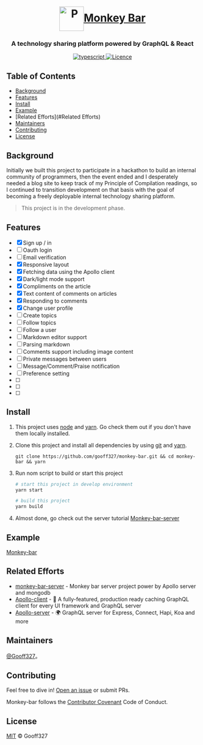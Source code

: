 

<h1 align="center">
  <a href="https://www.gooff.tech">
    <img alt="P" src="./src/assets/logo.svg" width="64" align="center" />Monkey Bar
  </a>
</h1>
<h3 align="center">
  A technology sharing platform powered by GraphQL & React
</h3>
<p align="center">
  <a href="https://www.typescriptlang.org/">
    <img src="https://img.shields.io/npm/types/typescript.svg" alt="typescript" />
  </a>
   <a href="https://github.com/gooff327/monkey-bar/blob/master/LICENSE">
    <img src="https://img.shields.io/github/license/gooff327/monkey-bar" alt="Licence" />
  </a>
</p>

## Table of Contents

- [Background](#Background)
- [Features](#Features)
- [Install](#Install)
- [Example](#Example)
- [Related Efforts](#Related Efforts)
- [Maintainers](#Maintainers)
- [Contributing](#Contributing)
- [License](#License)

## Background

Initially we built this project to participate in a hackathon to build an internal community of programmers, then the event ended and I desperately needed a blog site to keep track of my Principle of Compilation readings, so I continued to transition development on that basis with the goal of becoming a freely deployable internal technology sharing platform.

> This project is in the development phase.

## Features

- [x] Sign up / in
- [ ] Oauth login
- [ ] Email verification
- [x] Responsive layout
- [x]  Fetching data using the Apollo client
- [x] Dark/light mode support
- [x] Compliments on the article
- [x] Text content of comments on articles
- [x] Responding to comments
- [x] Change user profile
- [ ] Create topics
- [ ] Follow topics
- [ ] Follow a user
- [ ] Markdown editor support
- [ ] Parsing markdown
- [ ] Comments support including image content
- [ ] Private messages between users
- [ ] Message/Comment/Praise notification
- [ ] Preference setting
- [ ] 
- [ ] 
- [ ] 

## Install

1. This project uses [node](http://nodejs.org) and [yarn](https://yarnpkg.com/). Go check them out if you don't have them locally installed.

2. Clone this project and install all dependencies by using [git](https://git-scm.com/) and [yarn](https://yarnpkg.com/).

   ```
   git clone https://github.com/gooff327/monkey-bar.git && cd monkey-bar && yarn
   ```

3. Run nom script to build or start this project

   ```bash
   # start this project in develop environment
   yarn start
   
   # build this project
   yarn build
   ```

4. Almost done, go check out the server tutorial [Monkey-bar-server](https://github.com/gooff327/hackathon-mock)

## Example

[Monkey-bar](https://gooff.tech)

## Related Efforts

- [monkey-bar-server](https://github.com/gooff327/hackathon-mock) -  Monkey bar server project power by Apollo server and mongodb
- [Apollo-client](https://github.com/apollographql/apollo-client) - 🚀 A fully-featured, production ready caching GraphQL client for every UI framework and GraphQL server
- [Apollo-server](https://github.com/apollographql/apollo-server) - 🌍 GraphQL server for Express, Connect, Hapi, Koa and more

## Maintainers

[@Gooff327](https://github.com/gooff327)。

## Contributing

Feel free to dive in! [Open an issue](https://github.com/RichardLitt/standard-readme/issues/new) or submit PRs.

Monkey-bar follows the [Contributor Covenant](http://contributor-covenant.org/version/1/3/0/) Code of Conduct.


## License

[MIT](LICENSE) © Gooff327